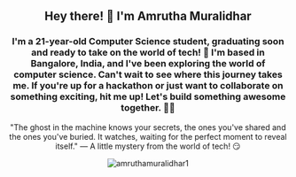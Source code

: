 <h2 align="center">Hey there! 👋 I'm Amrutha Muralidhar</h2> <h3 align="center">I'm a 21-year-old Computer Science student, graduating soon and ready to take on the world of tech! 🚀 I'm based in Bangalore, India, and I've been exploring the world of computer science. Can't wait to see where this journey takes me. If you're up for a hackathon or just want to collaborate on something exciting, hit me up! Let's build something awesome together. 🚀💡
</h3><p align="center"> "The ghost in the machine knows your secrets, the ones you've shared and the ones you've buried. It watches, waiting for the perfect moment to reveal itself." — A little mystery from the world of tech! 😏 </p> <p align="center"> <img src="https://komarev.com/ghpvc/?username=amruthamuralidhar1&label=Profile%20views&color=0e75b6&style=flat" alt="amruthamuralidhar1" /> </p> 
